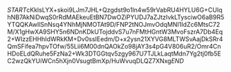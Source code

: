 $START$cKklsLYX+skoi9LJm7JHL+Qzgdst9o1ln4w59rVabRU4HYLU6G+CUIqhNB7AkNiDwqS0rRdMAEkeuEtBN7DwOZiPYUDJ7aZJtzIvkLTysciwO6aB9R5YTQQKAwIlSnNsq4YNhMjNMOTAt9D/FNP2tNOJmvOdqMNI1IdZc6MtsC72M/X1gHwXA9SHY5n6NDnKDkUTojddvS7u7nFMtHGntW3MvoFszrA7Db4Eq2+WIzzEHHhIdWRkKM+Dv0ssIEedm/D+x2ysn21XYVG8MLTWSvAajDkSRr4QmSFifea7hpvTOfw/55Lii6M00dnQAOkZo98jAY3s4pG4V806uR2/Omr4CnHDoELdQRuhe5FzNa2+Wk3DTGGtqv5zgy967U7TJLkLaqtMdn7Yg2tj0fb5EC2wzQkYUiWCn5hXjn0VsugtBmXp/HuWvuqDLQZ7XNxg$END$